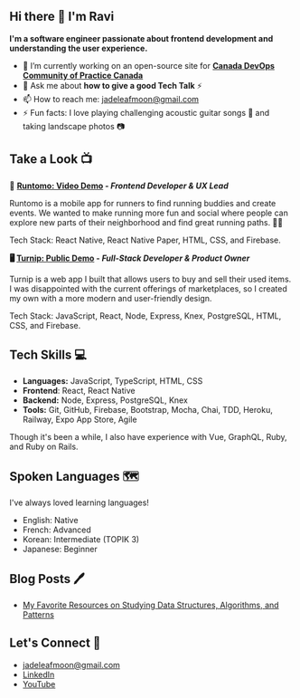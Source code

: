 ## Hi there 👋 I'm Ravi

**I'm a software engineer passionate about frontend development and understanding the user experience.**


- 🔭 I’m currently working on an open-source site for [**Canada DevOps Community of Practice Canada**](https://www.linkedin.com/company/canada-devops-community-of-practice/posts/?feedView=all)
- 💬 Ask me about **how to give a good Tech Talk** ⚡
- 📫 How to reach me: jadeleafmoon@gmail.com
- ⚡ Fun facts: I love playing challenging acoustic guitar songs 🎸 and taking landscape photos 📷

## Take a Look 📺

📱 **[Runtomo: Video Demo](https://youtu.be/ijyDfnP7na8) - _Frontend Developer & UX Lead_**

Runtomo is a mobile app for runners to find running buddies and create events. We wanted to make running more fun and social where people can explore new parts of their neighborhood and find great running paths. 🏃‍♀️

Tech Stack: React Native, React Native Paper, HTML, CSS, and Firebase.

**🖥️ [Turnip: Public Demo](https://www.youtube.com/live/jLNM3GcS53U?feature=share&t=975) - _Full-Stack Developer & Product Owner_**

Turnip is a web app I built that allows users to buy and sell their used items. I was disappointed with the current offerings of marketplaces, so I created my own with a more modern and user-friendly design.

Tech Stack: JavaScript, React, Node, Express, Knex, PostgreSQL, HTML, CSS, and Firebase.

## Tech Skills 💻

- **Languages:** JavaScript, TypeScript, HTML, CSS
- **Frontend**: React, React Native
- **Backend:** Node, Express, PostgreSQL, Knex
- **Tools:** Git, GitHub, Firebase, Bootstrap, Mocha, Chai, TDD, Heroku, Railway, Expo App Store, Agile

Though it's been a while, I also have experience with Vue, GraphQL, Ruby, and Ruby on Rails.

## Spoken Languages 🗺️

I've always loved learning languages! 
- English: Native
- French: Advanced
- Korean: Intermediate (TOPIK 3)
- Japanese: Beginner

## Blog Posts 🖊️
- [My Favorite Resources on Studying Data Structures, Algorithms, and Patterns](https://github.com/jadeleafmoon/blog/blob/main/algorithms.md)

## Let's Connect 👋
- jadeleafmoon@gmail.com
- [LinkedIn](linkedin.com/in/ravikalsi/)
- [YouTube](https://www.youtube.com/watch?v=ijyDfnP7na8) 
